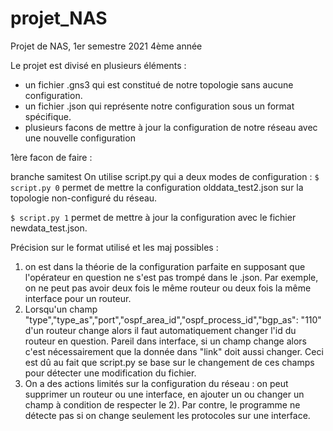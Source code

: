# projet_NAS
Projet de NAS, 1er semestre 2021 4ème année



Le projet est divisé en plusieurs éléments : 
 - un fichier .gns3 qui est constitué de notre topologie sans aucune configuration.
 - un fichier .json qui représente notre configuration sous un format spécifique.
 - plusieurs facons de mettre à jour la configuration de notre réseau avec une nouvelle configuration

1ère facon de faire :

branche samitest 
On utilise script.py qui a deux modes de configuration : 
`$ script.py 0`
permet de mettre la configuration olddata_test2.json sur la topologie non-configuré du réseau.


`$ script.py 1`
permet de mettre à jour la configuration avec le fichier newdata_test.json.

Précision sur le format utilisé et les maj possibles :

1) on est dans la théorie de la configuration parfaite en supposant que l'opérateur en question ne s'est pas trompé dans le .json. Par exemple, on ne peut pas avoir deux fois le même routeur ou deux fois la même interface pour un routeur.
2) Lorsqu'un champ "type","type_as","port","ospf_area_id","ospf_process_id","bgp_as": "110" d'un routeur change alors il faut automatiquement changer l'id du routeur en question. Pareil dans interface, si un champ change alors c'est nécessairement que la donnée dans "link" doit aussi changer. Ceci est dû au fait que script.py se base sur le changement de ces champs pour détecter une modification du fichier.
3) On a des actions limités sur la configuration du réseau : on peut supprimer un routeur ou une interface, en ajouter un ou changer un champ à condition de respecter le 2). Par contre, le programme ne détecte pas si on change seulement les protocoles sur une interface.
